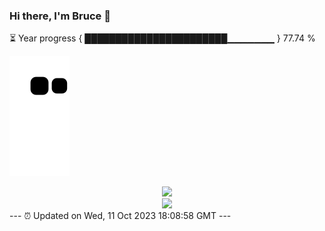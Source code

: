 ### Hi there, I'm Bruce 👋
⏳ Year progress { ███████████████████████▁▁▁▁▁▁▁ } 77.74 %

![](https://raw.githubusercontent.com/Swiftie13st/Swiftie13st/main/assets/github-contribution-grid-snake.svg)


<div align="center"> <img src="https://metrics.lecoq.io/Swiftie13st?template=classic&config.timezone=Asia%2FShanghai"> </div>

<div align="center"> <img src="https://github-readme-streak-stats.herokuapp.com/?user=Swiftie13st" /> </div>
---
⏰ Updated on Wed, 11 Oct 2023 18:08:58 GMT
---

